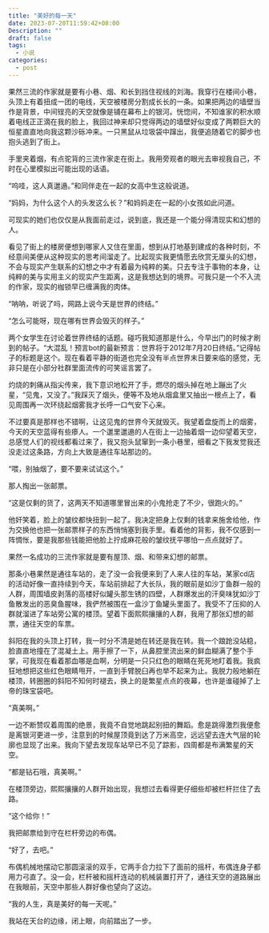 ```yaml
---
title: "美好的每一天"
date: 2023-07-20T11:59:42+08:00
Description: ""
draft: false
tags:
  - 小说
categories:
  - post
---
```

果然三流的作家就是要有小巷、烟、和长到挡住视线的刘海。我穿行在楼间小巷，头顶上有着扭成一团的电线，天空被楼房分割成长长的一条。如果把两边的墙壁当作是背景，中间锃亮的天空就像是铺在幕布上的银河。恍惚间，不知谁家的积水顺着电线正正滴在我的脸上，我回过神来却只觉得两边的墙壁好似变成了两颗巨大的恒星直直地向我这颗沙砾冲来。一只黑鼠从垃圾袋中蹿出，我便追随着它的脚步也抱头逃到了街上。

手里夹着烟，有点驼背的三流作家走在街上。我用旁观者的眼光去审视我自己，不时在心里模拟出可能出现的话语。

“呜哇，这人真邋遢。”和同伴走在一起的女高中生这般说道。

“妈妈，为什么这个人的头发这么长？”和妈妈走在一起的小女孩如此问道。

可现实的她们也仅仅是从我面前走过，说到底，我还是一个能分得清现实和幻想的人。

看见了街上的楼房便想到哪家人又住在里面，想到从打地基到建成的各种时刻，不经意间美便从这种现实的思考间溜走了。比起现实我更情愿去欣赏无厘头的幻想，不会与现实产生联系的幻想之中才有着最为纯粹的美。只去专注于事物的本身，让纯粹的美与实用主义的现实产生距离，这是我想达到的境界。可我只是一个不入流的作家，现实的枷锁早已缠满我的肉体。

“呐呐，听说了吗，网路上说今天是世界的终结。”

“怎么可能呀，现在哪有世界会毁灭的样子。”

两个女学生在讨论着世界终结的话题。碰巧我知道那是什么，今早出门的时候才刷到的帖子。“大混乱！预言bot的最新预言：世界将于2012年7月20日终结。”记得帖子的标题是这个。现在看着平静的街道也完全没有半点世界末日要来临的感觉，无非只是在小部分社群里面流传的可笑谣言罢了。

灼烧的刺痛从指尖传来，我下意识地松开了手，燃尽的烟头掉在地上蹦出了火星，“见鬼，又没了。”我踩灭了烟头，便等不及地从烟盒里又抽出一根点上了，看见周围再一次环绕起烟雾我才长呼一口气安下心来。

不过要真是那样也不错啊，让这见鬼的世界今天就毁灭。我望着盘旋而上的烟雾，今天的天空蓝得有些瘆人。一个邋里邋遢的人在街上一边抽着烟一边仰望着天空，总感觉人们的视线都看过来了，我又抱头鼠窜到一条小巷里，细看之下我发觉我还没走过这条路，方向上大致是通往车站那边的。

“喂，别抽烟了，要不要来试试这个。”

那人掏出一张邮票。

“这是仅剩的货了，这两天不知道哪里冒出来的小鬼抢走了不少，很跑火的。”

他奸笑着，脸上的皱纹都快扭到一起了。我决定把身上仅剩的钱拿来施舍给他，作为交换他也把一张邮票样子的东西悄悄塞到我手里。看着他的背影，我不仅感到一阵惆怅，要是我那些钱能把他脸上拧成麻花般的皱纹抚平哪怕一点点就好了。

果然一名成功的三流作家就是要有屋顶、烟、和带来幻想的邮票。

那条小巷果然是通往车站的，走了没一会我便来到了人来人往的车站，某家cd店的活动好像一直持续到今天，车站前排起了大长队，我的眼前是如沙丁鱼群一般的人群，周围墙皮剥落的高楼好似罐头那生锈的四壁，人群爆发出的汗臭味犹如沙丁鱼散发出的恶臭鱼腥味，我俨然被围在一盒沙丁鱼罐头里面了。我受不了压抑的人群就溜进了车站旁公寓的楼顶。望着下面熙熙攘攘的人群，我用了那张幻想的邮票，通往天空的车票。

斜阳在我的头顶上打转，我一时分不清是她在转还是我在转。我一个踉跄没站稳，脸直直地撞在了混凝土上。用手擦了一下，从鼻腔里流出来的鲜血糊满了整个手掌，可我现在看着那血哪是血啊，分明是一只只红色的眼睛在死死地盯着我。我疯狂地想把这些红色眼睛甩开，一直到手臂脱臼再也举不起来为止。我脱力般地躺在楼顶，转圈圈的斜阳不知何时褪去，换上的是繁星点点的夜幕，也许是谁碰掉了上帝的珠宝袋吧。

“真美啊。”

一边不断赞叹着周围的绝景，我竟不自觉地跳起别扭的舞蹈。愈是跳得激烈我便愈是离银河更进一步，注意到的时候屋顶竟到达了万米高空，远远望去连大气层的轮廓也显现了出来。我向下望去发现车站早已不见了踪影，四周都是布满繁星的天空。

“都是钻石哦，真美啊。”

在楼顶旁边，熙熙攘攘的人群开始出现，我想过去看得更仔细些却被栏杆拦住了去路。

“这个给你！”

我把邮票给到守在栏杆旁边的布偶。

“好了，去吧。”

布偶机械地摆动它那圆滚滚的双手，它两手合力拉下了面前的摇杆，布偶连身子都用力弓直了。没一会，栏杆被和摇杆连动的机械装置打开了，通往天空的道路展出在我眼前，天空中那些人群好像也望向了这边。

“我的人生，真是美好的每一天呢。”

我站在天台的边缘，闭上眼，向前踏出了一步。
